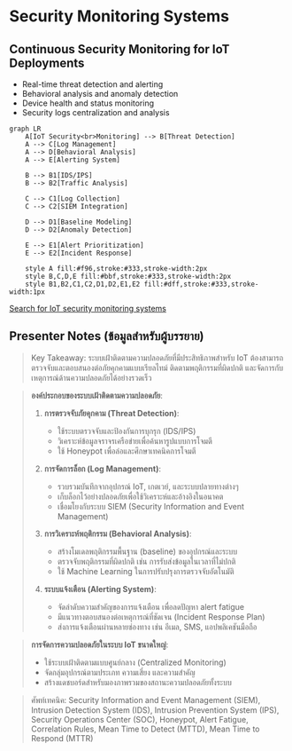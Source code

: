 # Security Monitoring Systems

## Continuous Security Monitoring for IoT Deployments

- Real-time threat detection and alerting
- Behavioral analysis and anomaly detection
- Device health and status monitoring
- Security logs centralization and analysis

```mermaid
graph LR
    A[IoT Security<br>Monitoring] --> B[Threat Detection]
    A --> C[Log Management]
    A --> D[Behavioral Analysis]
    A --> E[Alerting System]
    
    B --> B1[IDS/IPS]
    B --> B2[Traffic Analysis]
    
    C --> C1[Log Collection]
    C --> C2[SIEM Integration]
    
    D --> D1[Baseline Modeling]
    D --> D2[Anomaly Detection]
    
    E --> E1[Alert Prioritization]
    E --> E2[Incident Response]
    
    style A fill:#f96,stroke:#333,stroke-width:2px
    style B,C,D,E fill:#bbf,stroke:#333,stroke-width:2px
    style B1,B2,C1,C2,D1,D2,E1,E2 fill:#dff,stroke:#333,stroke-width:1px
```

[Search for IoT security monitoring systems](https://www.google.com/search?q=iot+security+monitoring+dashboard&tbm=isch)

## Presenter Notes (ข้อมูลสำหรับผู้บรรยาย)

> Key Takeaway: ระบบเฝ้าติดตามความปลอดภัยที่มีประสิทธิภาพสำหรับ IoT ต้องสามารถตรวจจับและตอบสนองต่อภัยคุกคามแบบเรียลไทม์ ติดตามพฤติกรรมที่ผิดปกติ และจัดการกับเหตุการณ์ด้านความปลอดภัยได้อย่างรวดเร็ว

> **องค์ประกอบของระบบเฝ้าติดตามความปลอดภัย**:
> 
> 1. **การตรวจจับภัยคุกคาม (Threat Detection)**:
>    - ใช้ระบบตรวจจับและป้องกันการบุกรุก (IDS/IPS)
>    - วิเคราะห์ข้อมูลจราจรเครือข่ายเพื่อค้นหารูปแบบการโจมตี
>    - ใช้ Honeypot เพื่อล่อและศึกษาเทคนิคการโจมตี
> 
> 2. **การจัดการล็อก (Log Management)**:
>    - รวบรวมบันทึกจากอุปกรณ์ IoT, เกตเวย์, และระบบปลายทางต่างๆ
>    - เก็บล็อกไว้อย่างปลอดภัยเพื่อใช้วิเคราะห์และอ้างอิงในอนาคต
>    - เชื่อมโยงกับระบบ SIEM (Security Information and Event Management)
> 
> 3. **การวิเคราะห์พฤติกรรม (Behavioral Analysis)**:
>    - สร้างโมเดลพฤติกรรมพื้นฐาน (baseline) ของอุปกรณ์และระบบ
>    - ตรวจจับพฤติกรรมที่ผิดปกติ เช่น การรับส่งข้อมูลในเวลาที่ไม่ปกติ
>    - ใช้ Machine Learning ในการปรับปรุงการตรวจจับอัตโนมัติ
> 
> 4. **ระบบแจ้งเตือน (Alerting System)**:
>    - จัดลำดับความสำคัญของการแจ้งเตือน เพื่อลดปัญหา alert fatigue
>    - มีแนวทางตอบสนองต่อเหตุการณ์ที่ชัดเจน (Incident Response Plan)
>    - ส่งการแจ้งเตือนผ่านหลายช่องทาง เช่น อีเมล, SMS, แอปพลิเคชันมือถือ

> **การจัดการความปลอดภัยในระบบ IoT ขนาดใหญ่**:
> - ใช้ระบบเฝ้าติดตามแบบศูนย์กลาง (Centralized Monitoring)
> - จัดกลุ่มอุปกรณ์ตามประเภท ความเสี่ยง และความสำคัญ
> - สร้างแดชบอร์ดสำหรับมองภาพรวมของสถานะความปลอดภัยทั้งระบบ

> ศัพท์เทคนิค: Security Information and Event Management (SIEM), Intrusion Detection System (IDS), Intrusion Prevention System (IPS), Security Operations Center (SOC), Honeypot, Alert Fatigue, Correlation Rules, Mean Time to Detect (MTTD), Mean Time to Respond (MTTR)
